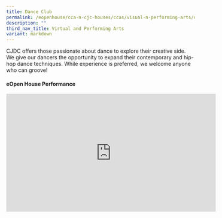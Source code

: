 ```yaml
---
title: Dance Club
permalink: /eopenhouse/cca-n-cjc-houses/ccas/visual-n-performing-arts/dance-club/
description: ""
third_nav_title: Virtual and Performing Arts
variant: markdown
---
```

CJDC offers those passionate about dance to explore their creative side. We give our dancers the opportunity to expand their contemporary and hip-hop dance techniques. While experience is preferred, we welcome anyone who can groove!

#### **eOpen House Performance**

<center>
<iframe allowfullscreen="" allow="accelerometer; encrypted-media; gyroscope; picture-in-picture; web-share" frameborder="0" title="YouTube video player" src="https://www.youtube.com/embed/u-Dg22DcUh8?si=qDaAirB2iikZVJnG" height="315" width="560"></iframe>
	</center>